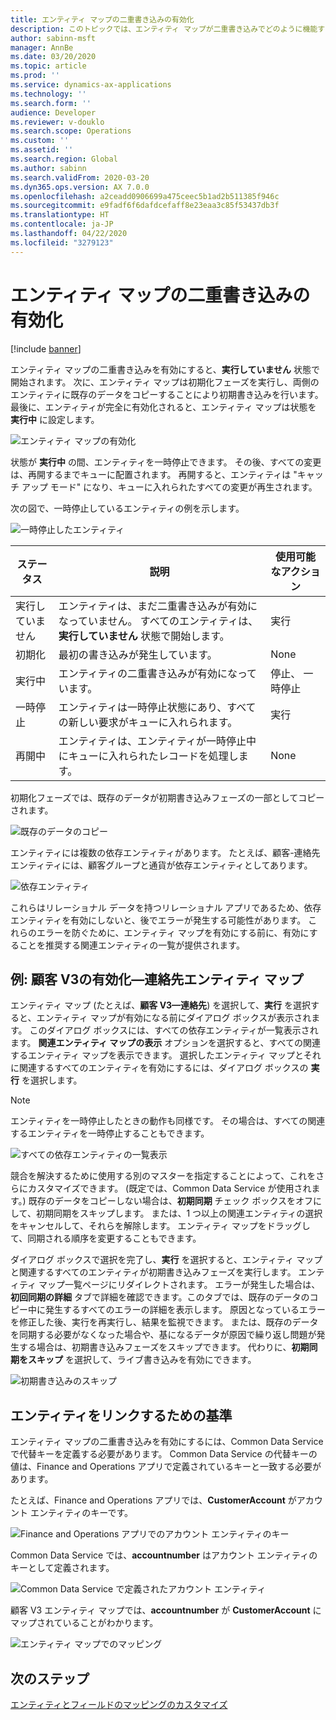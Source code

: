 ```yaml
---
title: エンティティ マップの二重書き込みの有効化
description: このトピックでは、エンティティ マップが二重書き込みでどのように機能するかついて説明します。
author: sabinn-msft
manager: AnnBe
ms.date: 03/20/2020
ms.topic: article
ms.prod: ''
ms.service: dynamics-ax-applications
ms.technology: ''
ms.search.form: ''
audience: Developer
ms.reviewer: v-douklo
ms.search.scope: Operations
ms.custom: ''
ms.assetid: ''
ms.search.region: Global
ms.author: sabinn
ms.search.validFrom: 2020-03-20
ms.dyn365.ops.version: AX 7.0.0
ms.openlocfilehash: a2ceadd0906699a475ceec5b1ad2b511385f946c
ms.sourcegitcommit: e9fadf6f6dafdcefaff8e23eaa3c85f53437db3f
ms.translationtype: HT
ms.contentlocale: ja-JP
ms.lasthandoff: 04/22/2020
ms.locfileid: "3279123"
---
```

# <a name="enable-entity-maps-for-dual-write"></a>エンティティ マップの二重書き込みの有効化

[!include [banner](../../includes/banner.md)]



エンティティ マップの二重書き込みを有効にすると、**実行していません** 状態で開始されます。 次に、エンティティ マップは初期化フェーズを実行し、両側のエンティティに既存のデータをコピーすることにより初期書き込みを行います。 最後に、エンティティが完全に有効化されると、エンティティ マップは状態を **実行中** に設定します。

![エンティティ マップの有効化](media/enabling-entity-map.png)

状態が **実行中** の間、エンティティを一時停止できます。 その後、すべての変更は、再開するまでキューに配置されます。 再開すると、エンティティは "キャッチ アップ モード" になり、キューに入れられたすべての変更が再生されます。

次の図で、一時停止しているエンティティの例を示します。

![一時停止したエンティティ](media/stop-pause-entity.png)

| ステータス | 説明 | 使用可能なアクション |
|---|---|---|
| 実行していません | エンティティは、まだ二重書き込みが有効になっていません。 すべてのエンティティは、**実行していません** 状態で開始します。 | 実行 |
| 初期化 | 最初の書き込みが発生しています。 | None |
| 実行中 | エンティティの二重書き込みが有効になっています。 | 停止、 一時停止 |
| 一時停止 | エンティティは一時停止状態にあり、すべての新しい要求がキューに入れられます。 | 実行 |
| 再開中 | エンティティは、エンティティが一時停止中にキューに入れられたレコードを処理します。 | None |

初期化フェーズでは、既存のデータが初期書き込みフェーズの一部としてコピーされます。

![既存のデータのコピー](media/initial-write-phase.png)

エンティティには複数の依存エンティティがあります。 たとえば、顧客-連絡先エンティティには、顧客グループと通貨が依存エンティティとしてあります。

![依存エンティティ](media/dependent-or-related-entities.png)

これらはリレーショナル データを持つリレーショナル アプリであるため、依存エンティティを有効にしないと、後でエラーが発生する可能性があります。 これらのエラーを防ぐために、エンティティ マップを有効にする前に、有効にすることを推奨する関連エンティティの一覧が提供されます。

## <a name="example-enabling-the-customers-v3contacts-entity-map"></a>例: 顧客 V3の有効化—連絡先エンティティ マップ

エンティティ マップ (たとえば、**顧客 V3—連絡先**) を選択して、**実行** を選択すると、エンティティ マップが有効になる前にダイアログ ボックスが表示されます。 このダイアログ ボックスには、すべての依存エンティティが一覧表示されます。 **関連エンティティ マップの表示** オプションを選択すると、すべての関連するエンティティ マップを表示できます。 選択したエンティティ マップとそれに関連するすべてのエンティティを有効にするには、ダイアログ ボックスの **実行** を選択します。

> [!NOTE]
> エンティティを一時停止したときの動作も同様です。 その場合は、すべての関連するエンティティを一時停止することもできます。

![すべての依存エンティティの一覧表示](media/related-entity-maps.png)

競合を解決するために使用する別のマスターを指定することによって、これをさらにカスタマイズできます。 (既定では、Common Data Service が使用されます。) 既存のデータをコピーしない場合は、**初期同期** チェック ボックスをオフにして、初期同期をスキップします。 または、1 つ以上の関連エンティティの選択をキャンセルして、それらを解除します。 エンティティ マップをドラッグして、同期される順序を変更することもできます。

ダイアログ ボックスで選択を完了し、**実行** を選択すると、エンティティ マップと関連するすべてのエンティティが初期書き込みフェーズを実行します。 エンティティ マップ一覧ページにリダイレクトされます。 エラーが発生した場合は、**初回同期の詳細** タブで詳細を確認できます。このタブでは、既存のデータのコピー中に発生するすべてのエラーの詳細を表示します。 原因となっているエラーを修正した後、実行を再実行し、結果を監視できます。 または、既存のデータを同期する必要がなくなった場合や、基になるデータが原因で繰り返し問題が発生する場合は、初期書き込みフェーズをスキップできます。 代わりに、**初期同期をスキップ** を選択して、ライブ書き込みを有効にできます。

![初期書き込みのスキップ](media/skip-initial-writes.png)

## <a name="criteria-for-linking-entities"></a>エンティティをリンクするための基準

エンティティ マップの二重書き込みを有効にするには、Common Data Service で代替キーを定義する必要があります。 Common Data Service の代替キーの値は、Finance and Operations アプリで定義されているキーと一致する必要があります。

たとえば、Finance and Operations アプリでは、**CustomerAccount** がアカウント エンティティのキーです。

![Finance and Operations アプリでのアカウント エンティティのキー](media/define-alternative-key.png)

Common Data Service では、**accountnumber** はアカウント エンティティのキーとして定義されます。

![Common Data Service で定義されたアカウント エンティティ](media/define-account-entity.png)

顧客 V3 エンティティ マップでは、**accountnumber** が **CustomerAccount** にマップされていることがわかります。

![エンティティ マップでのマッピング](media/mapped-to-entity-map.png)

## <a name="next-steps"></a>次のステップ

[エンティティとフィールドのマッピングのカスタマイズ](customizing-mappings.md)
